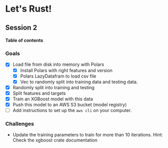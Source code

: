 # Let's Rust!

## Session 2

#### Table of contents


### Goals

- [x] Load file from disk into memory with Polars
    - [x] Install Polars with right features and version
    - [x] Polars LazyDatafram to load csv file
    - [x] Vec<i32> to randomly split into training data and testing data.
- [x] Randomly split into training and testing
- [x] Split features and targets
- [x] Train an XGBoost model with this data
- [x] Push this model to an AWS S3 bucket (model registry)
- [ ] Add instructions to set up the `aws cli` on your computer.

### Challenges

- Update the training parameters to train for more than 10 iterations.
    Hint: Check the xgboost crate documentation